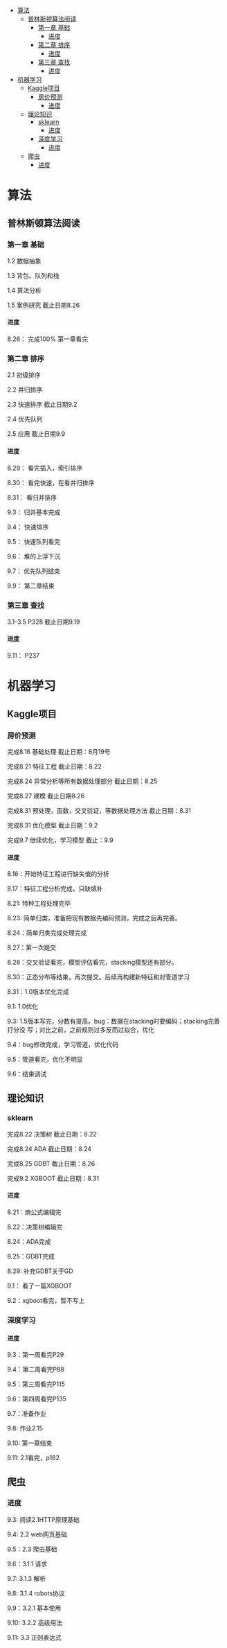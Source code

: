 <!-- TOC -->

- [算法](#算法)
    - [普林斯顿算法阅读](#普林斯顿算法阅读)
        - [第一章 基础](#第一章-基础)
            - [进度](#进度)
        - [第二章 排序](#第二章-排序)
            - [进度](#进度-1)
        - [第三章 查找](#第三章-查找)
            - [进度](#进度-2)
- [机器学习](#机器学习)
    - [Kaggle项目](#kaggle项目)
        - [房价预测](#房价预测)
            - [进度](#进度-3)
    - [理论知识](#理论知识)
        - [sklearn](#sklearn)
            - [进度](#进度-4)
        - [深度学习](#深度学习)
            - [进度](#进度-5)
    - [爬虫](#爬虫)
        - [进度](#进度-6)

<!-- /TOC -->

# 算法

## 普林斯顿算法阅读

### 第一章 基础

1.2 数据抽象  

1.3 背包、队列和栈

1.4 算法分析

1.5 案例研究  截止日期8.26

#### 进度

8.26： 完成100% 第一章看完

### 第二章 排序

2.1 初级排序

2.2 并归排序

2.3 快速排序 截止日期9.2

2.4 优先队列

2.5 应用 截止日期9.9

#### 进度

8.29： 看完插入，索引排序

8.30： 看完快速，在看并归排序

8.31： 看归并排序

9.3： 归并基本完成

9.4： 快速排序

9.5： 快速队列看完

9.6： 堆的上浮下沉

9.7： 优先队列结束

9.9： 第二章结束

### 第三章 查找

3.1-3.5 P328 截止日期9.19

#### 进度

9.11： P237


# 机器学习

## Kaggle项目

### 房价预测
完成8.16 基础处理 截止日期：8月19号

完成8.21 特征工程 截止日期：8.22

完成8.24 异常分析等所有数据处理部分 截止日期：8.25

完成8.27 建模 截止日期8.26

完成8.31 预处理，函数，交叉验证，等数据处理方法 截止日期：8.31

完成8.31 优化模型 截止日期：9.2

完成9.7 继续优化，学习模型 截止：9.9

#### 进度
8.16：开始特征工程进行缺失值的分析

8.17：特征工程分析完成，只缺填补

8.21: 特种工程处理完毕

8.23: 简单归类，准备把现有数据先编码预测，完成之后再完善。

8.24：简单归类完成处理完成

8.27：第一次提交

8.28：交叉验证看完，模型评估看完，stacking模型还有部分。

8.30：正态分布等结束，再次提交。后续再构建新特征和对管道学习

8.31：1.0版本优化完成

9.1: 1.0优化

9.3: 1.5版本写完，分数有提高。bug：数据在stacking时要编码；stacking完善打分没 写；对比之前，之前规则过多反而过拟合，优化

9.4：bug修改完成，学习管道，优化代码

9.5：管道看完，优化不明显

9.6：结束调试

## 理论知识

### sklearn 
完成8.22 决策树   截止日期：8.22

完成8.24 ADA     截止日期：8.24

完成8.25 GDBT    截止日期：8.26

完成9.2 XGBOOT  截止日期：8.31

#### 进度
8.21：熵公式编辑完

8.22：决策树编辑完

8.24：ADA完成

8.25：GDBT完成

8.29: 补充GDBT关于GD

9.1： 看了一篇XGBOOT

9.2：xgboot看完，暂不写上

### 深度学习

#### 进度
9.3：第一周看完P29

9.4：第二周看完P88

9.5：第三周看完P115

9.6：第四周看完P135

9.7：准备作业

9.8: 作业2.15

9.10: 第一章结束

9.11: 2.1看完，p182

## 爬虫

### 进度
9.3: 阅读2.1HTTP原理基础

9.4: 2.2 web网页基础

9.5：2.3 爬虫基础

9.6：3.1.1 请求

9.7: 3.1.3 解析

9.8: 3.1.4 robots协议

9.9：3.2.1 基本使用

9.10: 3.2.2 高级用法

9.11: 3.3 正则表达式